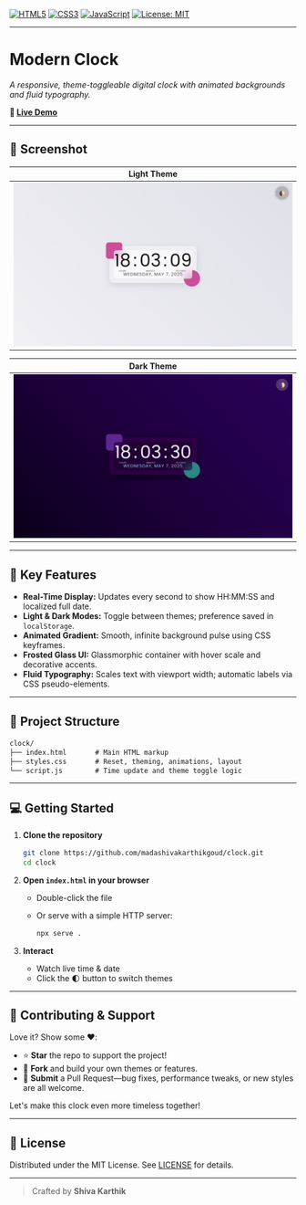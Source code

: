 <!-- Badges -->

[![HTML5](https://img.shields.io/badge/HTML5-%3E=5-orange.svg)](https://developer.mozilla.org/en-US/docs/Web/Guide/HTML/HTML5)
[![CSS3](https://img.shields.io/badge/CSS3-%3E=3-blue.svg)](https://developer.mozilla.org/en-US/docs/Web/CSS)
[![JavaScript](https://img.shields.io/badge/JavaScript-ES6-yellow.svg)](https://developer.mozilla.org/en-US/docs/Web/JavaScript)
[![License: MIT](https://img.shields.io/badge/License-MIT-blue.svg)](./LICENSE)


---

# Modern Clock

*A responsive, theme-toggleable digital clock with animated backgrounds and fluid typography.*

**🔗 [Live Demo](https://madashivakarthikgoud.github.io/clock)**

---

## 🎨 Screenshot

<!-- Replace with actual screenshots in docs/screenshots/ -->

| Light Theme                               |
| ---------------------------------- |
| ![Home](lighttheme.png) |

| Dark Theme                               |
| ---------------------------------- |
| ![Home](darktheme.png) |

---

## 🚀 Key Features

* **Real-Time Display:** Updates every second to show HH\:MM\:SS and localized full date.
* **Light & Dark Modes:** Toggle between themes; preference saved in `localStorage`.
* **Animated Gradient:** Smooth, infinite background pulse using CSS keyframes.
* **Frosted Glass UI:** Glassmorphic container with hover scale and decorative accents.
* **Fluid Typography:** Scales text with viewport width; automatic labels via CSS pseudo-elements.

---

## 📂 Project Structure

```plaintext
clock/
├── index.html       # Main HTML markup
├── styles.css       # Reset, theming, animations, layout
└── script.js        # Time update and theme toggle logic
```

---

## 💻 Getting Started

1. **Clone the repository**

   ```bash
   git clone https://github.com/madashivakarthikgoud/clock.git
   cd clock
   ```

2. **Open `index.html` in your browser**

   * Double-click the file
   * Or serve with a simple HTTP server:

     ```bash
     npx serve .
     ```

3. **Interact**

   * Watch live time & date
   * Click the 🌓 button to switch themes

---

## 🤝 Contributing & Support

Love it? Show some ❤️:

* ⭐️ **Star** the repo to support the project!
* 🍴 **Fork** and build your own themes or features.
* 🔀 **Submit** a Pull Request—bug fixes, performance tweaks, or new styles are all welcome.

Let's make this clock even more timeless together!

---

## 📜 License

Distributed under the MIT License. See [LICENSE](LICENSE) for details.

---

> Crafted by **Shiva Karthik**
